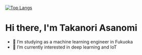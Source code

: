 [![Top Langs](https://github-readme-stats.vercel.app/api/top-langs/?username=asanomitakanori
)](https://github.com/anuraghazra/github-readme-stats)


# Hi there, I'm Takanori Asanomi
- 🚀 I’m studying as a machine learning engineer in Fukuoka
- 👀 I’m currently interested in deep learning and IoT

<!---
asanomitakanori/asanomitakanori is a ✨ special ✨ repository because its `README.md` (this file) appears on your GitHub profile.
You can click the Preview link to take a look at your changes.
--->

